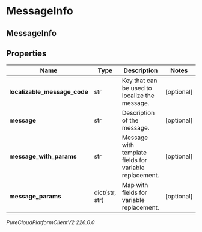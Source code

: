 # MessageInfo

## MessageInfo

## Properties

|Name | Type | Description | Notes|
|------------ | ------------- | ------------- | -------------|
| **localizable_message_code** | str | Key that can be used to localize the message. | [optional] |
| **message** | str | Description of the message. | [optional] |
| **message_with_params** | str | Message with template fields for variable replacement. | [optional] |
| **message_params** | dict(str, str) | Map with fields for variable replacement. | [optional] |



_PureCloudPlatformClientV2 226.0.0_
